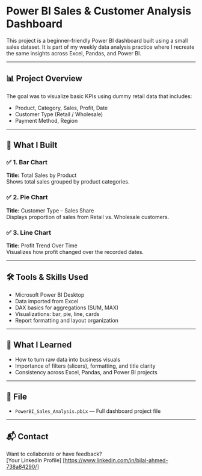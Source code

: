 # Power BI Sales & Customer Analysis Dashboard

This project is a beginner-friendly Power BI dashboard built using a small sales dataset. It is part of my weekly data analysis practice where I recreate the same insights across Excel, Pandas, and Power BI.

---

## 📊 Project Overview

The goal was to visualize basic KPIs using dummy retail data that includes:
- Product, Category, Sales, Profit, Date
- Customer Type (Retail / Wholesale)
- Payment Method, Region

---

## 🎯 What I Built

### ✅ 1. Bar Chart
**Title:** Total Sales by Product  
Shows total sales grouped by product categories.

### ✅ 2. Pie Chart
**Title:** Customer Type – Sales Share  
Displays proportion of sales from Retail vs. Wholesale customers.

### ✅ 3. Line Chart
**Title:** Profit Trend Over Time  
Visualizes how profit changed over the recorded dates.

---

## 🛠 Tools & Skills Used
- Microsoft Power BI Desktop
- Data imported from Excel
- DAX basics for aggregations (SUM, MAX)
- Visualizations: bar, pie, line, cards
- Report formatting and layout organization

---

## 🧠 What I Learned
- How to turn raw data into business visuals
- Importance of filters (slicers), formatting, and title clarity
- Consistency across Excel, Pandas, and Power BI projects

---

## 📁 File
- `PowerBI_Sales_Analysis.pbix` — Full dashboard project file

---


## 📬 Contact
Want to collaborate or have feedback?  
[Your LinkedIn Profile] [https://www.linkedin.com/in/bilal-ahmed-738a84290/]

